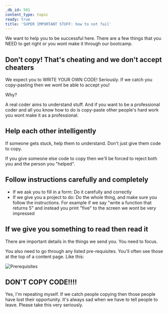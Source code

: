 ```yaml
---
_db_id: 501
content_type: topic
ready: true
title: 'SUPER IMPORTANT STUFF: how to not fail'
---
```


We want to help you to be successful here. There are a few things that you NEED to get right or you wont make it through our bootcamp.

## Don't copy! That's cheating and we don't accept cheaters

We expect you to WRITE YOUR OWN CODE! Seriously. If we catch you copy-pasting then we wont be able to accept you!

Why?

A real coder aims to understand stuff. And if you want to be a professional coder and all you know how to do is copy-paste other people's hard work you wont make it as a professional.

## Help each other intelligently

If someone gets stuck, help them to understand. Don't just give them code to copy.

If you give someone else code to copy then we'll be forced to reject both you and the person you "helped".

## Follow instructions carefully and completely

- If we ask you to fill in a form: Do it carefully and correctly
- If we give you a project to do: Do the whole thing, and make sure you follow the instructions. For example if we say "write a function that returns 5" and instead you print "five" to the screen we wont be very impressed

## If we give you something to read then read it

There are important details in the things we send you. You need to focus.

You also need to go through any listed pre-requisites. You'll often see those at the top of a content page. Like this:

![Prerequisites](prereq.png)

## DON'T COPY CODE!!!!

Yes, I'm repeating myself. If we catch people copying then those people have lost their opportunity. It's always sad when we have to tell people to leave. Please take this very seriously.
